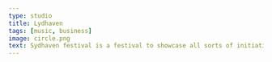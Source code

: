 ```yaml
---
type: studio
title: Lydhaven
tags: [music, business]
image: circle.png
text: Sydhaven festival is a festival to showcase all sorts of initiatives and culture that has been going on in the area.
---
```

